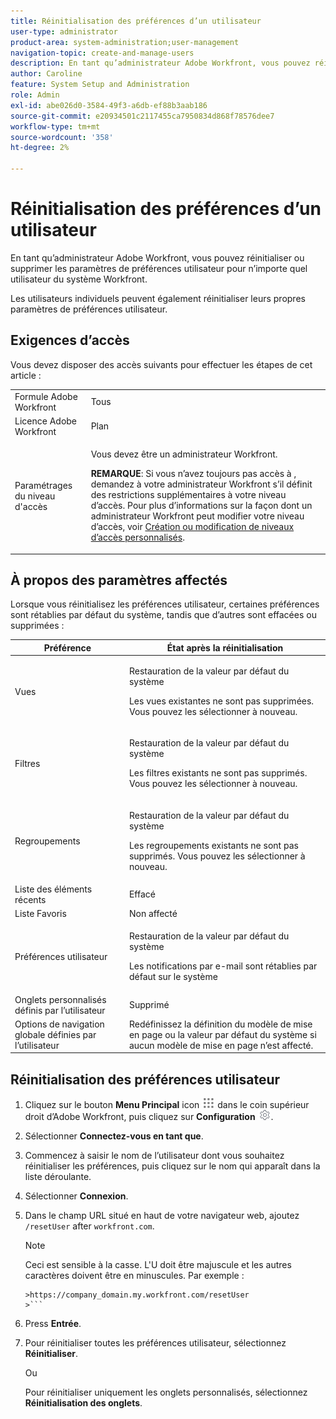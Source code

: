```yaml
---
title: Réinitialisation des préférences d’un utilisateur
user-type: administrator
product-area: system-administration;user-management
navigation-topic: create-and-manage-users
description: En tant qu’administrateur Adobe Workfront, vous pouvez réinitialiser ou supprimer les paramètres de préférences utilisateur pour n’importe quel utilisateur du système Workfront. Les utilisateurs individuels peuvent également réinitialiser leurs propres paramètres de préférences utilisateur.
author: Caroline
feature: System Setup and Administration
role: Admin
exl-id: abe026d0-3584-49f3-a6db-ef88b3aab186
source-git-commit: e20934501c2117455ca7950834d868f78576dee7
workflow-type: tm+mt
source-wordcount: '358'
ht-degree: 2%

---
```


# Réinitialisation des préférences d’un utilisateur

En tant qu’administrateur Adobe Workfront, vous pouvez réinitialiser ou supprimer les paramètres de préférences utilisateur pour n’importe quel utilisateur du système Workfront.

Les utilisateurs individuels peuvent également réinitialiser leurs propres paramètres de préférences utilisateur.

## Exigences d’accès

Vous devez disposer des accès suivants pour effectuer les étapes de cet article :

<table style="table-layout:auto"> 
 <col> 
 <col> 
 <tbody> 
  <tr> 
   <td role="rowheader">Formule Adobe Workfront</td> 
   <td>Tous</td> 
  </tr> 
  <tr> 
   <td role="rowheader">Licence Adobe Workfront</td> 
   <td>Plan</td> 
  </tr> 
  <tr> 
   <td role="rowheader">Paramétrages du niveau d'accès</td> 
   <td> <p>Vous devez être un administrateur Workfront.</p> <p><b>REMARQUE</b>: Si vous n’avez toujours pas accès à , demandez à votre administrateur Workfront s’il définit des restrictions supplémentaires à votre niveau d’accès. Pour plus d’informations sur la façon dont un administrateur Workfront peut modifier votre niveau d’accès, voir <a href="../../../administration-and-setup/add-users/configure-and-grant-access/create-modify-access-levels.md" class="MCXref xref">Création ou modification de niveaux d’accès personnalisés</a>.</p> </td> 
  </tr> 
 </tbody> 
</table>

## À propos des paramètres affectés

Lorsque vous réinitialisez les préférences utilisateur, certaines préférences sont rétablies par défaut du système, tandis que d’autres sont effacées ou supprimées :

<table style="table-layout:auto"> 
 <col> 
 <col> 
 <thead> 
  <tr> 
   <th><strong>Préférence</strong> </th> 
   <th><strong>État après la réinitialisation</strong> </th> 
  </tr> 
 </thead> 
 <tbody> 
  <tr> 
   <td>Vues</td> 
   <td> <p> Restauration de la valeur par défaut du système</p> <p>Les vues existantes ne sont pas supprimées. Vous pouvez les sélectionner à nouveau.</p> </td> 
  </tr> 
  <tr> 
   <td>Filtres</td> 
   <td> <p>Restauration de la valeur par défaut du système</p> <p>Les filtres existants ne sont pas supprimés. Vous pouvez les sélectionner à nouveau.</p> </td> 
  </tr> 
  <tr> 
   <td>Regroupements</td> 
   <td> <p>Restauration de la valeur par défaut du système</p> <p>Les regroupements existants ne sont pas supprimés. Vous pouvez les sélectionner à nouveau.</p> </td> 
  </tr> 
  <tr> 
   <td>Liste des éléments récents</td> 
   <td>Effacé</td> 
  </tr> 
  <tr> 
   <td>Liste Favoris</td> 
   <td>Non affecté</td> 
  </tr> 
  <tr> 
   <td>Préférences utilisateur</td> 
   <td> <p>Restauration de la valeur par défaut du système</p> <p>Les notifications par e-mail sont rétablies par défaut sur le système</p> </td> 
  </tr> 
  <tr> 
   <td>Onglets personnalisés définis par l’utilisateur</td> 
   <td>Supprimé</td> 
  </tr> 
  <tr> 
   <td>Options de navigation globale définies par l’utilisateur</td> 
   <td>Redéfinissez la définition du modèle de mise en page ou la valeur par défaut du système si aucun modèle de mise en page n’est affecté.</td> 
  </tr> 
 </tbody> 
</table>

## Réinitialisation des préférences utilisateur

1. Cliquez sur le bouton **Menu Principal** icon ![](assets/main-menu-icon.png) dans le coin supérieur droit d’Adobe Workfront, puis cliquez sur **Configuration** ![](assets/gear-icon-settings.png).

1. Sélectionner **Connectez-vous en tant que**.
1. Commencez à saisir le nom de l’utilisateur dont vous souhaitez réinitialiser les préférences, puis cliquez sur le nom qui apparaît dans la liste déroulante.
1. Sélectionner  **Connexion**.
1. Dans le champ URL situé en haut de votre navigateur web, ajoutez `/resetUser` after `workfront.com`.

   >[!NOTE]
   >
   >Ceci est sensible à la casse. L&#39;U doit être majuscule et les autres caractères doivent être en minuscules. Par exemple :
   >
   >
   ```
   >https://company_domain.my.workfront.com/resetUser
   >```

1. Press **Entrée**.
1. Pour réinitialiser toutes les préférences utilisateur, sélectionnez **Réinitialiser**.

   Ou

   Pour réinitialiser uniquement les onglets personnalisés, sélectionnez **Réinitialisation des onglets**.
